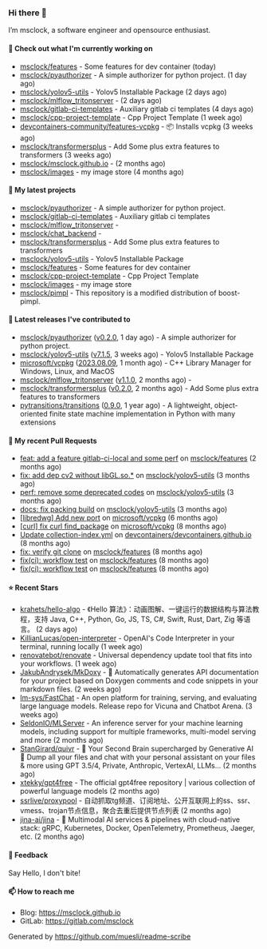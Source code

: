 ### Hi there 👋

I’m msclock, a software engineer and opensource enthusiast.

#### 👷 Check out what I'm currently working on

- [msclock/features](https://github.com/msclock/features) - Some features for dev container (today)
- [msclock/pyauthorizer](https://github.com/msclock/pyauthorizer) - A simple authorizer for python project. (1 day ago)
- [msclock/yolov5-utils](https://github.com/msclock/yolov5-utils) - Yolov5 Installable Package (2 days ago)
- [msclock/mlflow_tritonserver](https://github.com/msclock/mlflow_tritonserver) -  (2 days ago)
- [msclock/gitlab-ci-templates](https://github.com/msclock/gitlab-ci-templates) - Auxiliary gitlab ci templates (4 days ago)
- [msclock/cpp-project-template](https://github.com/msclock/cpp-project-template) - Cpp Project Template (1 week ago)
- [devcontainers-community/features-vcpkg](https://github.com/devcontainers-community/features-vcpkg) - 📦 Installs vcpkg (3 weeks ago)
- [msclock/transformersplus](https://github.com/msclock/transformersplus) - Add Some plus extra features to transformers (3 weeks ago)
- [msclock/msclock.github.io](https://github.com/msclock/msclock.github.io) -  (2 months ago)
- [msclock/images](https://github.com/msclock/images) - my image store (4 months ago)

#### 🌱 My latest projects

- [msclock/pyauthorizer](https://github.com/msclock/pyauthorizer) - A simple authorizer for python project.
- [msclock/gitlab-ci-templates](https://github.com/msclock/gitlab-ci-templates) - Auxiliary gitlab ci templates
- [msclock/mlflow_tritonserver](https://github.com/msclock/mlflow_tritonserver) - 
- [msclock/chat_backend](https://github.com/msclock/chat_backend) - 
- [msclock/transformersplus](https://github.com/msclock/transformersplus) - Add Some plus extra features to transformers
- [msclock/yolov5-utils](https://github.com/msclock/yolov5-utils) - Yolov5 Installable Package
- [msclock/features](https://github.com/msclock/features) - Some features for dev container
- [msclock/cpp-project-template](https://github.com/msclock/cpp-project-template) - Cpp Project Template
- [msclock/images](https://github.com/msclock/images) - my image store
- [msclock/pimpl](https://github.com/msclock/pimpl) - This repository is a modified distribution of boost-pimpl.

#### 🔭 Latest releases I've contributed to

- [msclock/pyauthorizer](https://github.com/msclock/pyauthorizer) ([v0.2.0](https://github.com/msclock/pyauthorizer/releases/tag/v0.2.0), 1 day ago) - A simple authorizer for python project.
- [msclock/yolov5-utils](https://github.com/msclock/yolov5-utils) ([v7.1.5](https://github.com/msclock/yolov5-utils/releases/tag/v7.1.5), 3 weeks ago) - Yolov5 Installable Package
- [microsoft/vcpkg](https://github.com/microsoft/vcpkg) ([2023.08.09](https://github.com/microsoft/vcpkg/releases/tag/2023.08.09), 1 month ago) - C&#43;&#43; Library Manager for Windows, Linux, and MacOS
- [msclock/mlflow_tritonserver](https://github.com/msclock/mlflow_tritonserver) ([v1.1.0](https://github.com/msclock/mlflow_tritonserver/releases/tag/v1.1.0), 2 months ago) - 
- [msclock/transformersplus](https://github.com/msclock/transformersplus) ([v0.2.0](https://github.com/msclock/transformersplus/releases/tag/v0.2.0), 2 months ago) - Add Some plus extra features to transformers
- [pytransitions/transitions](https://github.com/pytransitions/transitions) ([0.9.0](https://github.com/pytransitions/transitions/releases/tag/0.9.0), 1 year ago) - A lightweight, object-oriented finite state machine implementation in Python with many extensions

#### 🔨 My recent Pull Requests

- [feat: add a feature gitlab-ci-local and some perf](https://github.com/msclock/features/pull/10) on [msclock/features](https://github.com/msclock/features) (2 months ago)
- [fix: add dep cv2 without libGL.so.*](https://github.com/msclock/yolov5-utils/pull/3) on [msclock/yolov5-utils](https://github.com/msclock/yolov5-utils) (3 months ago)
- [perf: remove some deprecated codes](https://github.com/msclock/yolov5-utils/pull/2) on [msclock/yolov5-utils](https://github.com/msclock/yolov5-utils) (3 months ago)
- [docs: fix packing build](https://github.com/msclock/yolov5-utils/pull/1) on [msclock/yolov5-utils](https://github.com/msclock/yolov5-utils) (3 months ago)
- [[libredwg] Add new port](https://github.com/microsoft/vcpkg/pull/30005) on [microsoft/vcpkg](https://github.com/microsoft/vcpkg) (6 months ago)
- [[curl] fix curl find_package](https://github.com/microsoft/vcpkg/pull/28717) on [microsoft/vcpkg](https://github.com/microsoft/vcpkg) (8 months ago)
- [Update collection-index.yml](https://github.com/devcontainers/devcontainers.github.io/pull/116) on [devcontainers/devcontainers.github.io](https://github.com/devcontainers/devcontainers.github.io) (8 months ago)
- [fix: verify git clone](https://github.com/msclock/features/pull/6) on [msclock/features](https://github.com/msclock/features) (8 months ago)
- [fix(ci): workflow test](https://github.com/msclock/features/pull/4) on [msclock/features](https://github.com/msclock/features) (8 months ago)
- [fix(ci): workflow test](https://github.com/msclock/features/pull/3) on [msclock/features](https://github.com/msclock/features) (8 months ago)

#### ⭐ Recent Stars

- [krahets/hello-algo](https://github.com/krahets/hello-algo) - 《Hello 算法》：动画图解、一键运行的数据结构与算法教程，支持 Java, C&#43;&#43;, Python, Go, JS, TS, C#, Swift, Rust, Dart, Zig 等语言。 (2 days ago)
- [KillianLucas/open-interpreter](https://github.com/KillianLucas/open-interpreter) - OpenAI&#39;s Code Interpreter in your terminal, running locally (1 week ago)
- [renovatebot/renovate](https://github.com/renovatebot/renovate) - Universal dependency update tool that fits into your workflows. (1 week ago)
- [JakubAndrysek/MkDoxy](https://github.com/JakubAndrysek/MkDoxy) - 📖 Automatically generates API documentation for your project based on Doxygen comments and code snippets in your markdown files. (2 weeks ago)
- [lm-sys/FastChat](https://github.com/lm-sys/FastChat) - An open platform for training, serving, and evaluating large language models. Release repo for Vicuna and Chatbot Arena. (3 weeks ago)
- [SeldonIO/MLServer](https://github.com/SeldonIO/MLServer) - An inference server for your machine learning models, including support for multiple frameworks, multi-model serving and more (2 months ago)
- [StanGirard/quivr](https://github.com/StanGirard/quivr) - 🧠 Your Second Brain supercharged by Generative AI 🧠 Dump all your files and chat with your personal assistant on your files &amp; more using GPT 3.5/4, Private, Anthropic, VertexAI, LLMs... (2 months ago)
- [xtekky/gpt4free](https://github.com/xtekky/gpt4free) - The official gpt4free repository | various collection of powerful language models (2 months ago)
- [ssrlive/proxypool](https://github.com/ssrlive/proxypool) - 自动抓取tg频道、订阅地址、公开互联网上的ss、ssr、vmess、trojan节点信息，聚合去重后提供节点列表 (2 months ago)
- [jina-ai/jina](https://github.com/jina-ai/jina) - 🔮 Multimodal AI services &amp; pipelines with cloud-native stack: gRPC, Kubernetes, Docker, OpenTelemetry, Prometheus, Jaeger, etc. (2 months ago)

#### 💬 Feedback

Say Hello, I don't bite!

#### 📫 How to reach me

- Blog: https://msclock.github.io
- GitLab: https://gitlab.com/msclock

Generated by https://github.com/muesli/readme-scribe
